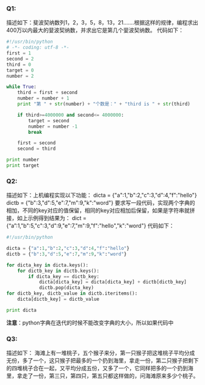 ### Q1:
描述如下：斐波契纳数列1，2，3，5，8，13，21.......根据这样的规律，编程求出400万以内最大的婓波契纳数，并求出它是第几个婓波契纳数。
代码如下：

``` python
#!/usr/bin/python
# -*- coding: utf-8 -*-
first = 1
second = 2
third = 0
target = 0
number = 2

while True:
	third = first + second
	number = number + 1
	print "第 " + str(number) + "个数是：" + "third is " + str(third)

	if third>=4000000 and second<= 4000000:
		target = second
		number = number -1
		break

	first = second
	second = third

print number
print target
```
### Q2:
描述如下：上机编程实现以下功能：
dicta = {"a":1,"b":2,"c":3,"d":4,"f":"hello"}
dictb = {"b":3,"d":5,"e":7,"m":9,"k":"word"}
要求写一段代码，实现两个字典的相加，不同的key对应的值保留，相同的key对应相加后保留，如果是字符串就拼接，如上示例得到结果为：
dict = {“a”:1,"b":5,"c":3,"d":9,"e":7,"m":9,"f":"hello","k":"word"}
代码如下：

``` python
#!/usr/bin/python

dicta = {"a":1,"b":2,"c":3,"d":4,"f":"hello"}
dictb = {"b":3,"d":5,"e":7,"m":9,"k":"word"}

for dicta_key in dicta.keys():
	for dictb_key in dictb.keys():
		if dicta_key == dictb_key:
			dicta[dicta_key] = dicta[dicta_key] + dictb[dictb_key]
			dictb.pop(dicta_key)
for dictb_key, dictb_value in dictb.iteritems():
	dicta[dictb_key] = dictb_value

print dicta
```
**注意**：python字典在迭代的时候不能改变字典的大小，所以如果代码中

### Q3:
描述如下：
海滩上有一堆桃子，五个猴子来分，第一只猴子把这堆桃子平均分成无份，多了一个，这只猴子把最多的一个扔到海里，拿走一份，第二只猴子把剩下的四堆桃子合在一起，又平均分成五份，又多了一个，它同样把多的一个扔到海里，拿走了一份，第三只，第四只，第五只都这样做的，问海滩原来多少个桃子。
